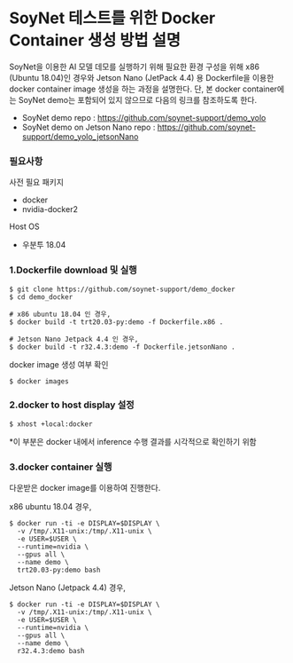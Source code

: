 # SoyNet 테스트를 위한 Docker Container 생성 방법 설명

SoyNet을 이용한 AI 모델 데모를 실행하기 위해 필요한 환경 구성을 위해
x86 (Ubuntu 18.04)인 경우와 Jetson Nano (JetPack 4.4) 용 Dockerfile을 이용한 
docker container image 생성을 하는 과정을 설명한다.
단, 본 docker container에는 SoyNet demo는 포함되어 있지 않으므로 다음의 링크를 참조하도록 한다. 
- SoyNet demo repo : https://github.com/soynet-support/demo_yolo
- SoyNet demo on Jetson Nano repo : https://github.com/soynet-support/demo_yolo_jetsonNano



### 필요사항
사전 필요 패키지 
- docker 
- nvidia-docker2 

Host OS
- 우분투 18.04 

### 1.Dockerfile download 및 실행 
```
$ git clone https://github.com/soynet-support/demo_docker
$ cd demo_docker

# x86 ubuntu 18.04 인 경우,
$ docker build -t trt20.03-py:demo -f Dockerfile.x86 . 

# Jetson Nano Jetpack 4.4 인 경우, 
$ docker build -t r32.4.3:demo -f Dockerfile.jetsonNano . 
```

docker image 생성 여부 확인

```
$ docker images
```


### 2.docker to host display 설정

```
$ xhost +local:docker
```

*이 부분은 docker 내에서 inference 수행 결과를 시각적으로 확인하기 위함


### 3.docker container 실행
다운받은 docker image를 이용하여 진행한다.

x86 ubuntu 18.04 경우,
```
$ docker run -ti -e DISPLAY=$DISPLAY \
  -v /tmp/.X11-unix:/tmp/.X11-unix \
  -e USER=$USER \
  --runtime=nvidia \
  --gpus all \
  --name demo \
  trt20.03-py:demo bash
```

Jetson Nano (Jetpack 4.4) 경우,
```
$ docker run -ti -e DISPLAY=$DISPLAY \
  -v /tmp/.X11-unix:/tmp/.X11-unix \
  -e USER=$USER \
  --runtime=nvidia \
  --gpus all \
  --name demo \
  r32.4.3:demo bash
```
